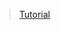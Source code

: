 > [Tutorial](https://blog.echobind.com/a-guide-for-restful-apis-with-node-sequelize-postgres-63636d026d5d)
